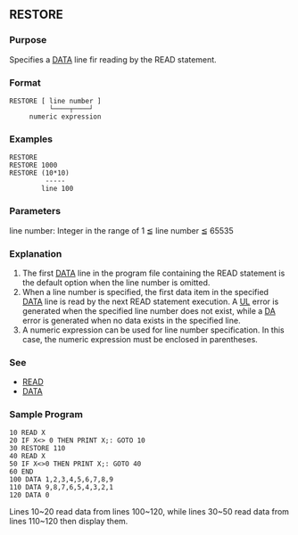 ## RESTORE

### Purpose

Specifies a [DATA](DATA) line fir reading by the READ statement.

### Format

```basic
RESTORE [ line number ]
          └────┬────┘
     numeric expression
```

### Examples

```basic
RESTORE
RESTORE 1000
RESTORE (10*10)
         -----
        line 100
```

### Parameters

line number: Integer in the range of 1 ≦ line number ≦ 65535

### Explanation

1. The first [DATA](DATA) line in the program file containing the READ 
statement is the default option when the line number is omitted.
2. When a line number is specified, the first data item in the specified
[DATA](DATA) line is read by the next READ statement execution. 
A [UL](../part-12-2-error-messages.md#ul-error) error is generated when the specified line number
does not exist, while a [DA](../part-12-2-error-messages.md#da-error) error is generated when no
data exists in the specified line.
3. A numeric expression can be used for line number specification. In this
case, the numeric expression must be enclosed in parentheses.

### See

- [READ](READ)
- [DATA](DATA)

### Sample Program

```basic
10 READ X
20 IF X<> 0 THEN PRINT X;: GOTO 10
30 RESTORE 110
40 READ X
50 IF X<>0 THEN PRINT X;: GOTO 40
60 END
100 DATA 1,2,3,4,5,6,7,8,9
110 DATA 9,8,7,6,5,4,3,2,1
120 DATA 0
```

Lines 10~20 read data from lines 100~120, while lines 30~50 read data from
lines 110~120 then display them.

